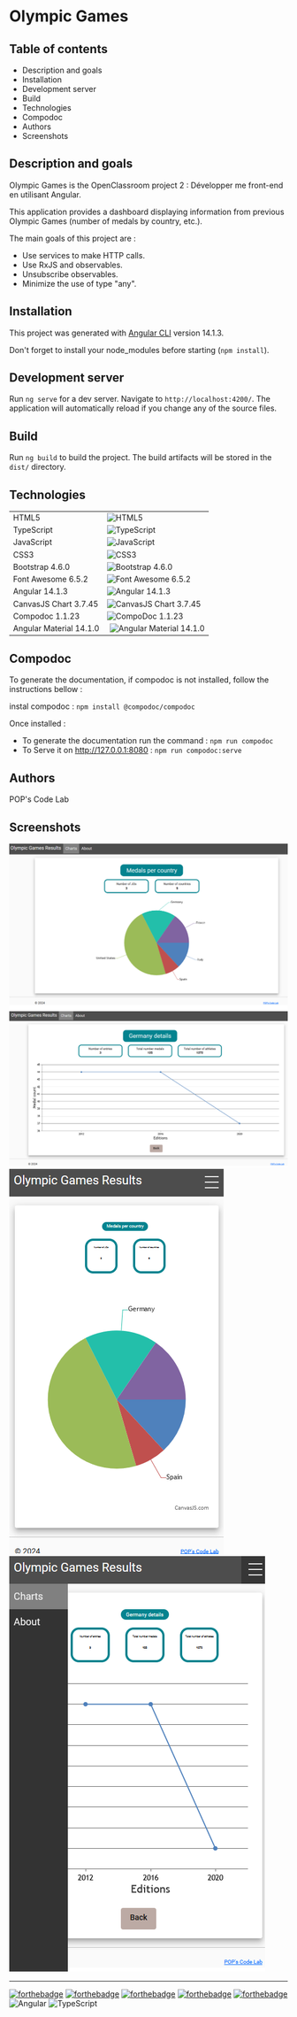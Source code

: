 # Olympic Games
## Table of contents

- Description and goals
- Installation
- Development server
- Build
- Technologies
- Compodoc
- Authors
- Screenshots

## Description and goals

Olympic Games is the OpenClassroom project 2 : Développer me front-end en utilisant Angular.

This application provides a dashboard displaying information from previous Olympic Games (number of medals by country, etc.).

The main goals of this project are :

- Use services to make HTTP calls.
- Use RxJS and observables.
- Unsubscribe observables.
- Minimize the use of type "any".

## Installation

This project was generated with [Angular CLI](https://github.com/angular/angular-cli) version 14.1.3.

Don't forget to install your node_modules before starting (`npm install`).

## Development server

Run `ng serve` for a dev server. Navigate to `http://localhost:4200/`. The application will automatically reload if you change any of the source files.

## Build

Run `ng build` to build the project. The build artifacts will be stored in the `dist/` directory.

## Technologies

<table style="border: none">
<tr style="border: none">
  <td style="border: none">HTML5</td><td style="border: none">
  <img style="height: 40px;width: 40px;" src="https://raw.github.com/popcodelab/svg-icons/main/html-5.svg?sanitize=true" alt="HTML5"></td>
</tr>
<tr style="border: none">
  <td style="border: none">TypeScript</td><td style="border: none">
  <img style="height: 40px;width: 40px;" src="https://raw.github.com/popcodelab/svg-icons/main/typescript.svg?sanitize=true" alt="TypeScript"></td>
</tr>
<tr style="border: none">
  <td style="border: none">JavaScript</td><td style="border: none">
  <img style="height: 40px;width: 40px;" src="https://raw.github.com/popcodelab/svg-icons/main/javascript.svg?sanitize=true" alt="JavaScript"></td>
</tr>
<tr style="border: none">
  <td style="border: none">CSS3</td><td style="border: none">
  <img style="height: 40px;width: 40px;" src="https://raw.github.com/popcodelab/svg-icons/main/css-3.svg?sanitize=true" alt="CSS3"></td>
</tr>
<tr style="border: none">
  <td style="border: none">Bootstrap 4.6.0</td>
  <td style="border: none"><img style="height: 40px;width: 40px;" src="https://raw.github.com/popcodelab/svg-icons/main/bootstrap.svg?sanitize=true" alt="Bootstrap 4.6.0"></td>  
</tr>
<tr style="border: none">
  <td style="border: none">Font Awesome 6.5.2</td>
  <td style="border: none"><img style="height: 40px;width: 40px;" src="https://raw.github.com/popcodelab/svg-icons/main/font-awesome-flag.svg?sanitize=true" alt="Font Awesome 6.5.2"></td>
 </tr>
<tr style="border: none"> 
  <td style="border: none">Angular 14.1.3</td>
  <td style="border: none"><img style="height: 40px;width: 40px;" src="https://raw.github.com/popcodelab/svg-icons/main/angular.svg?sanitize=true" alt="Angular 14.1.3"></td>
</tr>
<tr style="border: none"> 
  <td style="border: none">CanvasJS Chart 3.7.45</td>
  <td style="border: none"><img style="height: 40px;width: 40px;" src="https://raw.github.com/popcodelab/svg-icons/main/CanvasJS.svg?sanitize=true" alt="CanvasJS Chart  3.7.45"></td>
</tr>
<tr style="border: none">  
  <td style="border: none">Compodoc 1.1.23</td>
  <td style="border: none"><img style="height: 40px;width: 40px;" src="https://raw.github.com/popcodelab/svg-icons/main/compodoc.svg?sanitize=true" alt="CompoDoc 1.1.23"></td>
</tr>
<tr style="border: none"> 
  <td style="border: none">Angular Material 14.1.0</td>
  <td style="border: none"><img style="height: 45px;width: 45px;padding-left: 5px" src="https://raw.github.com/popcodelab/svg-icons/main/material.svg?sanitize=true" alt="Angular Material 14.1.0"></td>
</tr>
</table>

## Compodoc

To generate the documentation, if compodoc is not installed, follow the instructions bellow :

instal compodoc : `npm install @compodoc/compodoc`

Once installed :
- To generate the documentation run the command : `npm run compodoc`
- To Serve it on http://127.0.0.1:8080  : `npm run compodoc:serve`

## Authors

POP's Code Lab

## Screenshots

![Screenshot 1](./src/assets/screenshots/screenshot.png)
![Screenshot 2](./src/assets/screenshots/screenshot-line.png)
![Screenshot 3](./src/assets/screenshots/screenshot-mobile.png)
![Screenshot 3](./src/assets/screenshots/screenshot-mobile-line.png)

<hr/>

[![forthebadge](https://forthebadge.com/images/badges/built-by-developers.svg)](https://forthebadge.com)
[![forthebadge](https://forthebadge.com/images/badges/made-with-typescript.svg)](https://forthebadge.com)
[![forthebadge](https://forthebadge.com/images/badges/uses-git.svg)](https://forthebadge.com)
[![forthebadge](https://forthebadge.com/images/badges/uses-markdown.svg)](https://forthebadge.com)
[![forthebadge](https://forthebadge.com/images/badges/uses-css.svg)](https://forthebadge.com)
![Angular](https://img.shields.io/badge/angular-%23DD0031.svg?style=for-the-badge&logo=angular&logoColor=white)
![TypeScript](https://img.shields.io/badge/typescript-%23007ACC.svg?style=for-the-badge&logo=typescript&logoColor=white)
